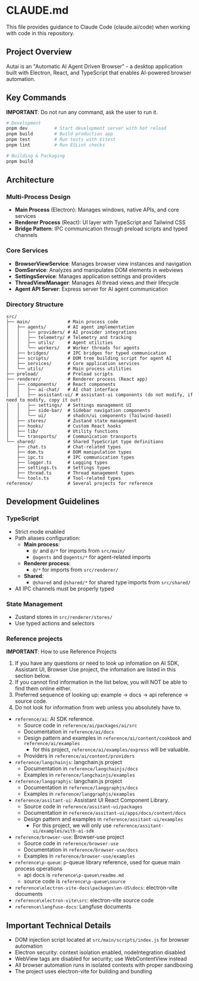 # CLAUDE.md

This file provides guidance to Claude Code (claude.ai/code) when working with code in this repository.

## Project Overview

Autai is an "Automatic AI Agent Driven Browser" - a desktop application built with Electron, React, and TypeScript that enables AI-powered browser automation.

## Key Commands

**IMPORTANT**: Do not run any command, ask the user to run it.

```bash
# Development
pnpm dev          # Start development server with hot reload
pnpm build        # Build production app
pnpm test         # Run tests with Vitest
pnpm lint         # Run ESLint checks

# Building & Packaging
pnpm build
```

## Architecture

### Multi-Process Design

- **Main Process** (Electron): Manages windows, native APIs, and core services
- **Renderer Process** (React): UI layer with TypeScript and Tailwind CSS
- **Bridge Pattern**: IPC communication through preload scripts and typed channels

### Core Services

- **BrowserViewService**: Manages browser view instances and navigation
- **DomService**: Analyzes and manipulates DOM elements in webviews
- **SettingsService**: Manages application settings and providers
- **ThreadViewManager**: Manages AI thread views and their lifecycle
- **Agent API Server**: Express server for AI agent communication

### Directory Structure

```
src/
├── main/              # Main process code
│   ├── agents/        # AI agent implementation
│   │   ├── providers/ # AI provider integrations
│   │   ├── telemetry/ # Telemetry and tracking
│   │   ├── utils/     # Agent utilities
│   │   └── workers/   # Worker threads for agents
│   ├── bridges/       # IPC bridges for typed communication
│   ├── scripts/       # DOM tree building script for agent AI
│   ├── services/      # Core application services
│   └── utils/         # Main process utilities
├── preload/           # Preload scripts
├── renderer/          # Renderer process (React app)
│   ├── components/    # React components
│   │   ├── ai-chat/   # AI chat interface
│   │   ├── assistant-ui/ # assistant-ui components (do not modify, if need to modify, copy it out)
│   │   ├── settings/  # Settings management UI
│   │   ├── side-bar/  # Sidebar navigation components
│   │   └── ui/        # shadcn/ui components (Tailwind-based)
│   ├── stores/        # Zustand state management
│   ├── hooks/         # Custom React hooks
│   ├── lib/           # Utility functions
│   └── transports/    # Communication transports
└── shared/            # Shared TypeScript type definitions
    ├── chat.ts        # Chat-related types
    ├── dom.ts         # DOM manipulation types
    ├── ipc.ts         # IPC communication types
    ├── logger.ts      # Logging types
    ├── settings.ts    # Settings types
    ├── thread.ts      # Thread management types
    └── tools.ts       # Tool-related types
reference/             # Several projects for reference
```

## Development Guidelines

### TypeScript

- Strict mode enabled
- Path aliases configuration:
  - **Main process**: 
    - `@/` and `@/*` for imports from `src/main/`
    - `@agents` and `@agents/*` for agent-related imports
  - **Renderer process**: 
    - `@/*` for imports from `src/renderer/`
  - **Shared**: 
    - `@shared` and `@shared/*` for shared type imports from `src/shared/`
- All IPC channels must be properly typed

### State Management

- Zustand stores in `src/renderer/stores/`
- Use typed actions and selectors

### Reference projects

**IMPORTANT**: How to use Reference Projects

1. If you have any questions or need to look up infomation on AI SDK, Assistant UI, Browser Use project,
   the infomation are listed in this section below.
2. If you cannot find information in the list below, you will NOT be able to find them online either.
3. Preferred sequence of looking up: example -> docs -> api reference -> source code.
4. Do not look for information from web unless you absolutely have to.

- `reference/ai`: AI SDK reference.
  - Source code in `reference/ai/packages/ai/src`
  - Documentation in `reference/ai/docs`
  - Design pattern and examples in `reference/ai/content/cookbook` and `reference/ai/examples`
    - for this project, `reference/ai/examples/express` will be valuable.
  - Providers in `reference/ai/content/providers`
- `reference/langchainjs`: langchain.js project
  - Documentation in `reference/langchainjs/docs`
  - Examples in `reference/langchainjs/examples`
- `reference/langgraphjs`: langchain.js project
  - Documentation in `reference/langgraphjs/docs`
  - Examples in `reference/langgraphjs/examples`
- `reference/assitant-ui`: Assistant UI React Component Library.
  - Source code in `reference/assitant-ui/packages`
  - Documentation in `reference/assitant-ui/apps/docs/content/docs`
  - Design pattern and examples in `reference/assitant-ui/examples`
    - For this project, we will only use `reference/assitant-ui/examples/with-ai-sdk`
- `reference/browser-use`: Browser-use project
  - Source code in `reference/browser-use`
  - Documentation in `reference/browser-use/docs`
  - Examples in `reference/browser-use/examples`
- `reference\p-queue`: p-queue library reference, used for queue main process operations
  - api docs is `reference\p-queue\readme.md`
  - source code is `reference\p-queue\source`
- `reference\electron-vite-docs\packages\en-US\docs`: electron-vite documents
- `reference\electron-vite\src`: electron-vite source code
- `reference\langfuse-docs`: Langfuse documents

## Important Technical Details

- DOM injection script located at `src/main/scripts/index.js` for browser automation
- Electron security: context isolation enabled, nodeIntegration disabled
- WebView tags are disabled for security; use WebContentView instead
- All browser automation runs in isolated contexts with proper sandboxing
- The project uses electron-vite for building and bundling
